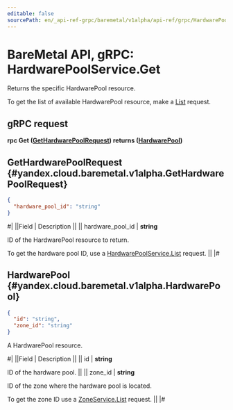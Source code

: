 ```yaml
---
editable: false
sourcePath: en/_api-ref-grpc/baremetal/v1alpha/api-ref/grpc/HardwarePool/get.md
---
```


# BareMetal API, gRPC: HardwarePoolService.Get

Returns the specific HardwarePool resource.

To get the list of available HardwarePool resource, make a [List](/docs/baremetal/api-ref/grpc/HardwarePool/list#List) request.

## gRPC request

**rpc Get ([GetHardwarePoolRequest](#yandex.cloud.baremetal.v1alpha.GetHardwarePoolRequest)) returns ([HardwarePool](#yandex.cloud.baremetal.v1alpha.HardwarePool))**

## GetHardwarePoolRequest {#yandex.cloud.baremetal.v1alpha.GetHardwarePoolRequest}

```json
{
  "hardware_pool_id": "string"
}
```

#|
||Field | Description ||
|| hardware_pool_id | **string**

ID of the HardwarePool resource to return.

To get the hardware pool ID, use a [HardwarePoolService.List](/docs/baremetal/api-ref/grpc/HardwarePool/list#List) request. ||
|#

## HardwarePool {#yandex.cloud.baremetal.v1alpha.HardwarePool}

```json
{
  "id": "string",
  "zone_id": "string"
}
```

A HardwarePool resource.

#|
||Field | Description ||
|| id | **string**

ID of the hardware pool. ||
|| zone_id | **string**

ID of the zone where the hardware pool is located.

To get the zone ID use a [ZoneService.List](/docs/baremetal/api-ref/grpc/Zone/list#List) request. ||
|#